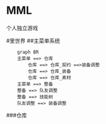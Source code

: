 # MML
个人独立游戏


#里世界
##主菜单系统
```mermaid
	graph BR
    主菜单 ==> 仓库
        仓库 ==> 仓库_契约 ==>装备调整
        仓库 ==> 仓库_装备
        仓库 ==> 仓库_素材
    主菜单 ==> 整备
    整备 ==> 队友调整
    整备 ==> 技能树
    队友调整 ==> 装备调整
```
###仓库
